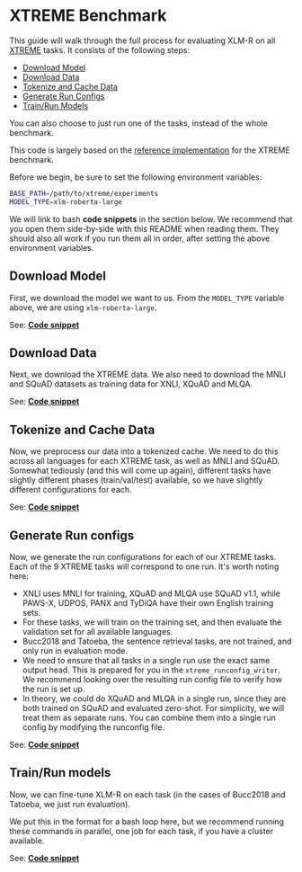# XTREME Benchmark

This guide will walk through the full process for evaluating XLM-R on all [XTREME](https://sites.research.google/xtreme/) tasks. It consists of the following steps:

* [Download Model](#download-model)
* [Download Data](#download-data)
* [Tokenize and Cache Data](#tokenize-and-cache-data)
* [Generate Run Configs](#generate-run-configs)
* [Train/Run Models](#trainrun-models)

You can also choose to just run one of the tasks, instead of the whole benchmark.

This code is largely based on the [reference implementation](https://github.com/google-research/xtreme) for the XTREME benchmark.

Before we begin, be sure to set the following environment variables:
```bash
BASE_PATH=/path/to/xtreme/experiments
MODEL_TYPE=xlm-roberta-large
```

We will link to bash **code snippets** in the section below. We recommend that you open them side-by-side with this README when reading them. They should also all work if you run them all in order, after setting the above environment variables.

## Download Model

First, we download the model we want to us. From the `MODEL_TYPE` variable above, we are using `xlm-roberta-large`.

See: [**Code snippet**](../../jiant/scripts/benchmarks/xtreme/subscripts/a_download_model.sh)

## Download Data

Next, we download the XTREME data. We also need to download the MNLI and SQuAD datasets as training data for XNLI, XQuAD and MLQA.

See: [**Code snippet**](../../jiant/scripts/benchmarks/xtreme/subscripts/b_download_data.sh)

## Tokenize and Cache Data

Now, we preprocess our data into a tokenized cache. We need to do this across all languages for each XTREME task, as well as MNLI and SQuAD. Somewhat tediously (and this will come up again), different tasks have slightly different phases (train/val/test) available, so we have slightly different configurations for each.

See: [**Code snippet**](../../jiant/scripts/benchmarks/xtreme/subscripts/c_tokenize_and_cache.sh)

## Generate Run configs

Now, we generate the run configurations for each of our XTREME tasks. Each of the 9 XTREME tasks will correspond to one run. It's worth noting here:

* XNLI uses MNLI for training, XQuAD and MLQA use SQuAD v1.1, while PAWS-X, UDPOS, PANX and TyDiQA have their own English training sets.
* For these tasks, we will train on the training set, and then evaluate the validation set for all available languages.
* Bucc2018 and Tatoeba, the sentence retrieval tasks, are not trained, and only run in evaluation mode.
* We need to ensure that all tasks in a single run use the exact same output head. This is prepared for you in the `xtreme_runconfig_writer`. We recommend looking over the resulting run config file to verify how the run is set up.
* In theory, we could do XQuAD and MLQA in a single run, since they are both trained on SQuAD and evaluated zero-shot. For simplicity, we will treat them as separate runs. You can combine them into a single run config by modifying the runconfig file.

See: [**Code snippet**](../../jiant/scripts/benchmarks/xtreme/subscripts/d_write_configs.sh)

## Train/Run models

Now, we can fine-tune XLM-R on each task (in the cases of Bucc2018 and Tatoeba, we just run evaluation).

We put this in the format for a bash loop here, but we recommend running these commands in parallel, one job for each task, if you have a cluster available.

See: [**Code snippet**](../../jiant/scripts/benchmarks/xtreme/subscripts/e_run_models.sh)
